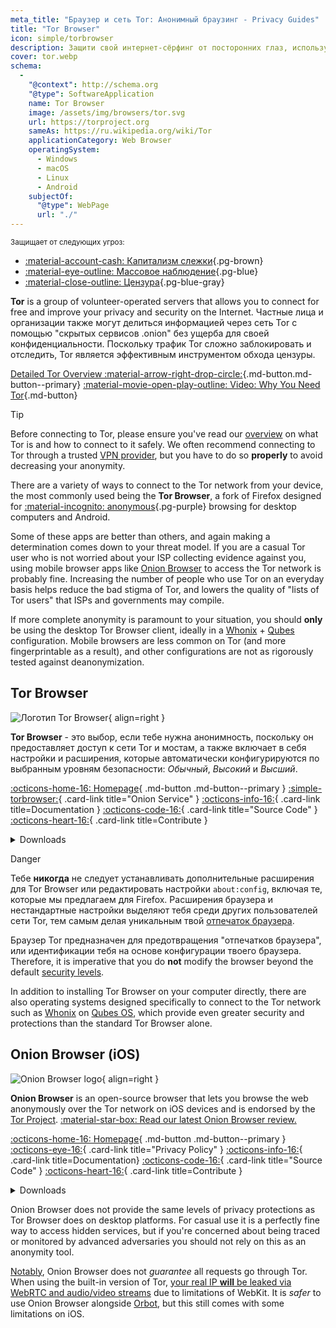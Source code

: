 ```yaml
---
meta_title: "Браузер и сеть Tor: Анонимный браузинг - Privacy Guides"
title: "Tor Browser"
icon: simple/torbrowser
description: Защити свой интернет-сёрфинг от посторонних глаз, используя сеть Tor - безопасную сеть, обходящую цензуру.
cover: tor.webp
schema:
  - 
    "@context": http://schema.org
    "@type": SoftwareApplication
    name: Tor Browser
    image: /assets/img/browsers/tor.svg
    url: https://torproject.org
    sameAs: https://ru.wikipedia.org/wiki/Tor
    applicationCategory: Web Browser
    operatingSystem:
      - Windows
      - macOS
      - Linux
      - Android
    subjectOf:
      "@type": WebPage
      url: "./"
---
```


<small>Защищает от следующих угроз:</small>

- [:material-account-cash: Капитализм слежки](basics/common-threats.md#surveillance-as-a-business-model ""){.pg-brown}
- [:material-eye-outline: Массовое наблюдение](basics/common-threats.md#mass-surveillance-programs ""){.pg-blue}
- [:material-close-outline: Цензура](basics/common-threats.md#avoiding-censorship ""){.pg-blue-gray}

**Tor** is a group of volunteer-operated servers that allows you to connect for free and improve your privacy and security on the Internet. Частные лица и организации также могут делиться информацией через сеть Tor с помощью "скрытых сервисов .onion" без ущерба для своей конфиденциальности. Поскольку трафик Tor сложно заблокировать и отследить, Tor является эффективным инструментом обхода цензуры.

[Detailed Tor Overview :material-arrow-right-drop-circle:](advanced/tor-overview.md ""){.md-button.md-button--primary} [:material-movie-open-play-outline: Video: Why You Need Tor](https://www.privacyguides.org/videos/2025/03/02/why-you-need-tor/ ""){.md-button}

<div class="admonition tip" markdown>
<p class="admonition-title">Tip</p>

Before connecting to Tor, please ensure you've read our [overview](advanced/tor-overview.md) on what Tor is and how to connect to it safely. We often recommend connecting to Tor through a trusted [VPN provider](vpn.md), but you have to do so **properly** to avoid decreasing your anonymity.

</div>

There are a variety of ways to connect to the Tor network from your device, the most commonly used being the **Tor Browser**, a fork of Firefox designed for [:material-incognito: anonymous](basics/common-threats.md#anonymity-vs-privacy ""){.pg-purple} browsing for desktop computers and Android.

Some of these apps are better than others, and again making a determination comes down to your threat model. If you are a casual Tor user who is not worried about your ISP collecting evidence against you, using mobile browser apps like [Onion Browser](#onion-browser-ios) to access the Tor network is probably fine. Increasing the number of people who use Tor on an everyday basis helps reduce the bad stigma of Tor, and lowers the quality of "lists of Tor users" that ISPs and governments may compile.

If more complete anonymity is paramount to your situation, you should **only** be using the desktop Tor Browser client, ideally in a [Whonix](desktop.md#whonix) + [Qubes](desktop.md#qubes-os) configuration. Mobile browsers are less common on Tor (and more fingerprintable as a result), and other configurations are not as rigorously tested against deanonymization.

## Tor Browser

<div class="admonition recommendation" markdown>

![Логотип Tor Browser](assets/img/browsers/tor.svg){ align=right }

**Tor Browser** - это выбор, если тебе нужна анонимность, поскольку он предоставляет доступ к сети Tor и мостам, а также включает в себя настройки и расширения, которые автоматически конфигурируются по выбранным уровням безопасности: *Обычный*, *Высокий* и *Высший*.

[:octicons-home-16: Homepage](https://torproject.org){ .md-button .md-button--primary }
[:simple-torbrowser:](http://2gzyxa5ihm7nsggfxnu52rck2vv4rvmdlkiu3zzui5du4xyclen53wid.onion){ .card-link title="Onion Service" }
[:octicons-info-16:](https://tb-manual.torproject.org){ .card-link title=Documentation }
[:octicons-code-16:](https://gitlab.torproject.org/tpo/applications/tor-browser){ .card-link title="Source Code" }
[:octicons-heart-16:](https://donate.torproject.org){ .card-link title=Contribute }

<details class="downloads" markdown>
<summary>Downloads</summary>

- [:simple-googleplay: Google Play](https://play.google.com/store/apps/details?id=org.torproject.torbrowser)
- [:simple-android: Android](https://torproject.org/download/#android)
- [:fontawesome-brands-windows: Windows](https://torproject.org/download)
- [:simple-apple: macOS](https://torproject.org/download)
- [:simple-linux: Linux](https://torproject.org/download)

</details>

</div>

<div class="admonition danger" markdown>
<p class="admonition-title">Danger</p>

Тебе **никогда** не следует устанавливать дополнительные расширения для Tor Browser или редактировать настройки `about:config`, включая те, которые мы предлагаем для Firefox. Расширения браузера и нестандартные настройки выделяют тебя среди других пользователей сети Tor, тем самым делая уникальным твой [отпечаток браузера](https://support.torproject.org/ru/glossary/browser-fingerprinting/).

</div>

Браузер Tor предназначен для предотвращения "отпечатков браузера", или идентификации тебя на основе конфигурации твоего браузера. Therefore, it is imperative that you do **not** modify the browser beyond the default [security levels](https://tb-manual.torproject.org/security-settings).

In addition to installing Tor Browser on your computer directly, there are also operating systems designed specifically to connect to the Tor network such as [Whonix](desktop.md#whonix) on [Qubes OS](desktop.md#qubes-os), which provide even greater security and protections than the standard Tor Browser alone.

## Onion Browser (iOS)

<div class="admonition recommendation" markdown>

![Onion Browser logo](assets/img/self-contained-networks/onion_browser.svg){ align=right }

**Onion Browser** is an open-source browser that lets you browse the web anonymously over the Tor network on iOS devices and is endorsed by the [Tor Project](https://support.torproject.org/glossary/onion-browser). [:material-star-box: Read our latest Onion Browser review.](https://www.privacyguides.org/articles/2024/09/18/onion-browser-review/)

[:octicons-home-16: Homepage](https://onionbrowser.com){ .md-button .md-button--primary }
[:octicons-eye-16:](https://onionbrowser.com/privacy-policy){ .card-link title="Privacy Policy" }
[:octicons-info-16:](https://onionbrowser.com/faqs){ .card-link title=Documentation}
[:octicons-code-16:](https://github.com/OnionBrowser/OnionBrowser){ .card-link title="Source Code" }
[:octicons-heart-16:](https://onionbrowser.com/donate){ .card-link title=Contribute }

<details class="downloads" markdown>
<summary>Downloads</summary>

- [:simple-appstore: App Store](https://apps.apple.com/app/id519296448)

</details>

</div>

Onion Browser does not provide the same levels of privacy protections as Tor Browser does on desktop platforms. For casual use it is a perfectly fine way to access hidden services, but if you're concerned about being traced or monitored by advanced adversaries you should not rely on this as an anonymity tool.

[Notably](https://github.com/privacyguides/privacyguides.org/issues/2929), Onion Browser does not *guarantee* all requests go through Tor. When using the built-in version of Tor, [your real IP **will** be leaked via WebRTC and audio/video streams](https://onionbrowser.com/faqs) due to limitations of WebKit. It is *safer* to use Onion Browser alongside [Orbot](alternative-networks.md#orbot), but this still comes with some limitations on iOS.
